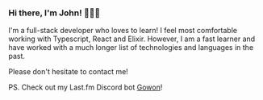 ### Hi there, I'm John! 🏄🏻‍♂️

I'm a full-stack developer who loves to learn! I feel most comfortable working with Typescript, React and Elixir. However, I am a fast learner and have worked with a much longer list of technologies and languages in the past.

Please don't hesitate to contact me!


PS. Check out my Last.fm Discord bot [Gowon](http://gowon.ca)!

